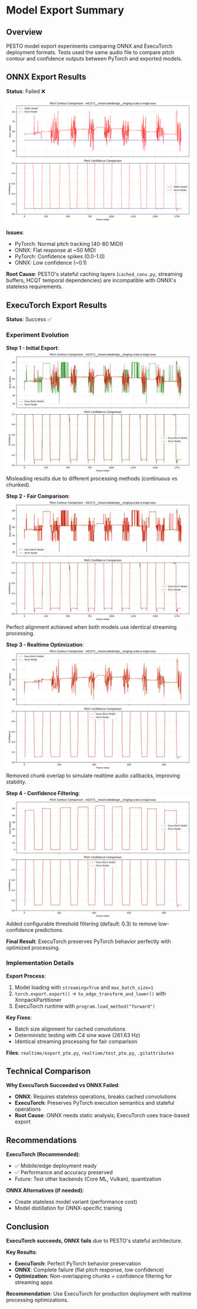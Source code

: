 # Model Export Summary

## Overview

PESTO model export experiments comparing ONNX and ExecuTorch deployment formats. Tests used the same audio file to compare pitch contour and confidence outputs between PyTorch and exported models.

## ONNX Export Results

**Status**: Failed ❌

![Comparison of PyTorch vs ONNX model outputs](torch-onnx-diff.png)

**Issues**:
- PyTorch: Normal pitch tracking (40-80 MIDI)
- ONNX: Flat response at ~50 MIDI
- PyTorch: Confidence spikes (0.0-1.0) 
- ONNX: Low confidence (~0.1)

**Root Cause**: PESTO's stateful caching layers (`cached_conv.py`, streaming buffers, HCQT temporal dependencies) are incompatible with ONNX's stateless requirements.

## ExecuTorch Export Results

**Status**: Success ✅

### Experiment Evolution

**Step 1 - Initial Export**: ![Initial comparison](torch-pte-diff.png)
Misleading results due to different processing methods (continuous vs chunked).

**Step 2 - Fair Comparison**: ![Fair comparison](torch-pte-diff-2.png)
Perfect alignment achieved when both models use identical streaming processing.

**Step 3 - Realtime Optimization**: ![Optimized comparison](torch-pte-diff-3.png)
Removed chunk overlap to simulate realtime audio callbacks, improving stability.

**Step 4 - Confidence Filtering**: ![With confidence filtering](torch-pte-diff-4.png)
Added configurable threshold filtering (default: 0.3) to remove low-confidence predictions.

**Final Result**: ExecuTorch preserves PyTorch behavior perfectly with optimized processing.

### Implementation Details

**Export Process**:
1. Model loading with `streaming=True` and `max_batch_size=1`
2. `torch.export.export()` → `to_edge_transform_and_lower()` with XnnpackPartitioner
3. ExecuTorch runtime with `program.load_method("forward")`

**Key Fixes**:
- Batch size alignment for cached convolutions
- Deterministic testing with C4 sine wave (261.63 Hz)
- Identical streaming processing for fair comparison

**Files**: `realtime/export_pte.py`, `realtime/test_pte.py`, `.gitattributes`

## Technical Comparison

**Why ExecuTorch Succeeded vs ONNX Failed**:

- **ONNX**: Requires stateless operations, breaks cached convolutions
- **ExecuTorch**: Preserves PyTorch execution semantics and stateful operations
- **Root Cause**: ONNX needs static analysis; ExecuTorch uses trace-based export

## Recommendations

**ExecuTorch (Recommended)**:
- ✅ Mobile/edge deployment ready
- ✅ Performance and accuracy preserved
- Future: Test other backends (Core ML, Vulkan), quantization

**ONNX Alternatives (if needed)**:
- Create stateless model variant (performance cost)
- Model distillation for ONNX-specific training

## Conclusion

**ExecuTorch succeeds, ONNX fails** due to PESTO's stateful architecture.

**Key Results**:
- **ExecuTorch**: Perfect PyTorch behavior preservation
- **ONNX**: Complete failure (flat pitch response, low confidence)  
- **Optimization**: Non-overlapping chunks + confidence filtering for streaming apps

**Recommendation**: Use ExecuTorch for production deployment with realtime processing optimizations.